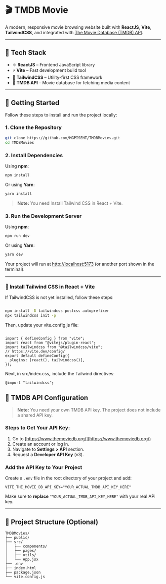 
# 🎬 TMDB Movie

A modern, responsive movie browsing website built with **ReactJS**, **Vite**, **TailwindCSS**, and integrated with [The Movie Database (TMDB) API](https://www.themoviedb.org/).

---

## 🔧 Tech Stack

- ⚛️ **ReactJS** – Frontend JavaScript library  
- ⚡ **Vite** – Fast development build tool  
- 🎨 **TailwindCSS** – Utility-first CSS framework  
- 🎥 **TMDB API** – Movie database for fetching media content  

---

## 🚀 Getting Started

Follow these steps to install and run the project locally:

### 1. Clone the Repository

```bash
git clone https://github.com/MGPISEHT/TMDBMovies.git
cd TMDBMovies
````

### 2. Install Dependencies

Using **npm**:

```bash
npm install
```

Or using **Yarn**:

```bash
yarn install
```
> **Note:** You need Install Tailwind CSS in React + Vite.

### 3. Run the Development Server
Using **npm**:

```bash
npm run dev
```

Or using **Yarn**:

```bash
yarn dev
```
Your project will run at [http://localhost:5173](http://localhost:5173) (or another port shown in the terminal).

---

### 🎨 Install Tailwind CSS in React + Vite
If TailwindCSS is not yet installed, follow these steps:
```bash

npm install -D tailwindcss postcss autoprefixer
npx tailwindcss init -p
```

Then, update your vite.config.js file:
```

import { defineConfig } from "vite";
import react from "@vitejs/plugin-react";
import tailwindcss from "@tailwindcss/vite";
// https://vite.dev/config/
export default defineConfig({
  plugins: [react(), tailwindcss()],
});
```

Next, in src/index.css, include the Tailwind directives:

```
@import "tailwindcss";
```

## 🔑 TMDB API Configuration

> **Note:** You need your own TMDB API key. The project does not include a shared API key.

### Steps to Get Your API Key:

1. Go to [https://www.themoviedb.org/](https://www.themoviedb.org/)
2. Create an account or log in.
3. Navigate to **Settings > API** section.
4. Request a **Developer API Key** (v3).

### Add the API Key to Your Project

Create a `.env` file in the root directory of your project and add:

```env
VITE_THE_MOVIE_DB_API_KEY="YOUR_ACTUAL_TMDB_API_KEY_HERE"
```

Make sure to **replace** `"YOUR_ACTUAL_TMDB_API_KEY_HERE"` with your real API key.

---

## 📁 Project Structure (Optional)

```
TMDBMovies/
├── public/
├── src/
│   ├── components/
│   ├── pages/
│   ├── utils/
│   └── App.jsx
├── .env
├── index.html
├── package.json
└── vite.config.js
```

